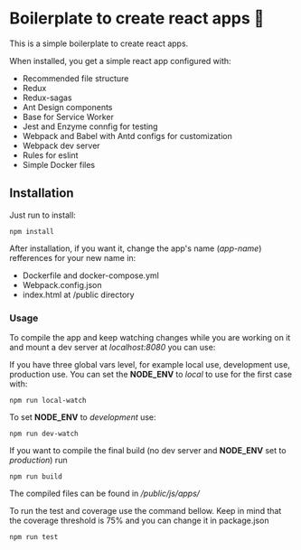 # Boilerplate to create react apps 🧬

This is a simple boilerplate to create react apps.

When installed, you get a simple react app configured with:
- Recommended file structure
- Redux
- Redux-sagas
- Ant Design components
- Base for Service Worker
- Jest and Enzyme connfig for testing
- Webpack and Babel with Antd configs for customization
- Webpack dev server
- Rules for eslint
- Simple Docker files

## Installation

Just run to install:
```
npm install
```
After installation, if you want it, change the app's name (*app-name*) refferences for your new name in:
- Dockerfile and docker-compose.yml
- Webpack.config.json
- index.html at /public directory

### Usage
To compile the app and keep watching changes while you are working on it and mount a dev server at _localhost:8080_ you can use:

If you have three global vars level, for example local use, development use, production use. You can set the __NODE_ENV__ to _local_ to use for the first case with:
```
npm run local-watch
```
To set __NODE_ENV__ to _development_ use:
```
npm run dev-watch
```
If you want to compile the final build (no dev server and __NODE_ENV__ set to _production_) run
```
npm run build
```
The compiled files can be found in _/public/js/apps/_

To run the test and coverage use the command bellow. Keep in mind that the coverage threshold is 75% and you can change it in package.json
```
npm run test
```